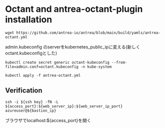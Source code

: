 # Octant and antrea-octant-plugin installation
```
wget https://github.com/antrea-io/antrea/blob/main/build/yamls/antrea-octant.yml
```
admin.kubeconfig のserverをkubernetes_public_ipに変える(新しくoctant.kubeconfigとした)
```
kubectl create secret generic octant-kubeconfig --from-file=admin.conf=octant.kubeconfig -n kube-system
```
```
kubectl apply -f antrea-octant.yml
```
## Verification
```
ssh -i ${ssh key} -fN -L ${access_port}:${web_server_ip}:${web_server_ip_port} azureuser@${bastion_ip}
```
ブラウザでlocalhost:${access_port}を開く
